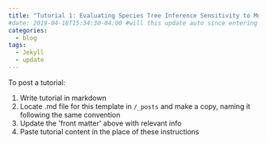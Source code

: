 ```yaml
---
title: "Tutorial 1: Evaluating Species Tree Inference Sensitivity to Models of Sequence Evolution"
#date: 2019-04-18T15:34:30-04:00 #will this update auto since entering TZ in _config.yml
categories:
  - blog
tags:
  - Jekyll
  - update
---
```


To post a tutorial:
1. Write tutorial in markdown
2. Locate .md file for this template in `/_posts` and make a copy, naming it following the same convention
3. Update the 'front matter' above with relevant info
4. Paste tutorial content in the place of these instructions
